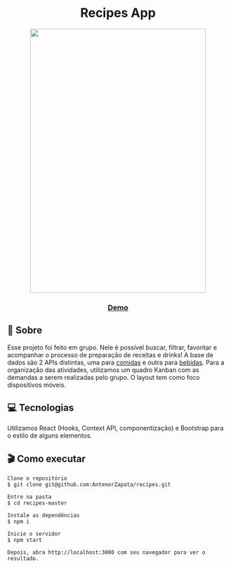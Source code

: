                             
<h1 align="center">Recipes App </h1>

<p align="center">     
<img src="https://github.com/AntenorZapata/recipes/blob/master/src/images/recipes-app.gif?raw=true" width="400" height="600"/>
</p>
  
<h3 align="center"> 
<a href="https://agitated-bell-17c42f.netlify.app/">Demo</a>
</h3>

## :speech_balloon: Sobre
Esse projeto foi feito em grupo. Nele é possível buscar, filtrar, favoritar e acompanhar o processo de preparação de receitas e drinks!
A base de dados são 2 APIs distintas, uma para [comidas](https://www.themealdb.com/) e outra para [bebidas](https://www.thecocktaildb.com/api.php).
Para a organização das atividades, utilizamos um quadro Kanban com as demandas a serem realizadas pelo grupo.
O layout tem como foco dispositivos móveis. 


## :computer: Tecnologias

Utilizamos React (Hooks, Context API, componentização) e Bootstrap para o estilo de alguns elementos. 

## :clapper: Como executar

    Clone o repositório
    $ git clone git@github.com:AntenorZapata/recipes.git

    Entre na pasta  
    $ cd recipes-master

    Instale as dependências
    $ npm i

    Inicie o servidor
    $ npm start
   
    Depois, abra http://localhost:3000 com seu navegador para ver o resultado.


